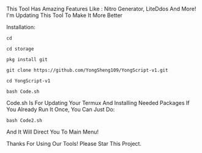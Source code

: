 This Tool Has Amazing Features Like :
Nitro Generator, LiteDdos And More!
I'm Updating This Tool To Make It More Better

Installation:

```
cd
```
```
cd storage
```
```
pkg install git
```
```
git clone https://github.com/YongSheng109/YongScript-v1.git
```
```
cd YongScript-v1
```
```
bash Code.sh
```

Code.sh Is For Updating Your Termux And Installing Needed Packages
If You Already Run It Once, You Can Just Do:
```
bash Code2.sh
```
And It Will Direct You To Main Menu!

Thanks For Using Our Tools! Please Star This Project.
